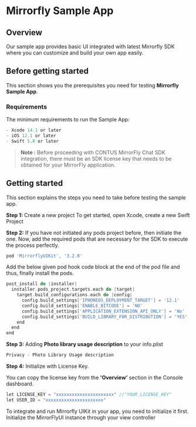 # Mirrorfly Sample App

## Overview
Our sample app provides basic UI integrated with latest Mirrorfly SDK where you can customize and build your own app easily.

## Before getting started

This section shows you the prerequisites you need for testing **Mirrorfly Sample App**.

### Requirements
The minimum requirements to run the Sample App:

```groovy
- Xcode 14.1 or later
- iOS 12.1 or later
- Swift 5.0 or later
```
> **Note :** Before proceeding with CONTUS MirrorFly Chat SDK integration, there must be an SDK license key that needs to be obtained for your MirrorFly application.

## Getting started
This section explains the steps you need to take before testing the sample app.

**Step 1:** Create a new project
To get started, open Xcode, create a new Swift Project


**Step 2:** If you have not initiated any pods project before, then initiate the one. Now, add the required pods that are necessary for the SDK to execute the process perfectly.

```gradle
pod 'MirrorflyUIKit', '3.2.0'
   ```

Add the below given pod hook code block at the end of the pod file and thus, finally install the pods.

```gradle
post_install do |installer|
  installer.pods_project.targets.each do |target|
    target.build_configurations.each do |config|
      config.build_settings['IPHONEOS_DEPLOYMENT_TARGET'] = '12.1'
      config.build_settings['ENABLE_BITCODE'] = 'NO'
      config.build_settings['APPLICATION_EXTENSION_API_ONLY'] = 'No'
      config.build_settings['BUILD_LIBRARY_FOR_DISTRIBUTION'] = 'YES'
    end
  end
end

```

**Step 3:** Adding **Photo library usage description** to your info.plist
   ```gradle
Privacy - Photo Library Usage description 
   ```

**Step 4:** Initialize with License Key.

You can copy the license key from the **'Overview’** section in the Console dashboard.
   ```gradle
let LICENSE_KEY = "xxxxxxxxxxxxxxxxxxxxxx" //"YOUR_LICENSE_KEY"
let USER_ID = "xxxxxxxxxxxxxxxxxxxxxx"
   ```
To integrate and run Mirrorfly UIKit in your app, you need to initialize it first. Initialize the MirrorFlyUI instance through your view controller
